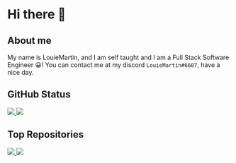 # Hi there 👋

## About me

My name is LouieMartin, and I am self taught and I am a Full Stack Software Engineer 😀!
You can contact me at my discord `LouieMartin#6607`, have a nice day.

## GitHub Status

<a href="https://github.com/anuraghazra/github-readme-stats">
  <img src="https://github-readme-stats.vercel.app/api?username=LouieMartin&show_icons=true" />
  <img src="https://github-readme-stats.vercel.app/api/top-langs/?username=LouieMartin&layout=compact" />
</a>

## Top Repositories

<a href="https://github.com/anuraghazra/github-readme-stats">
  <img src="https://github-readme-stats.vercel.app/api/pin/?username=LouieMartin&repo=vite-vue-template" />
  <img src="https://github-readme-stats.vercel.app/api/pin/?username=LouieMartin&repo=type-graphql-template" />
</a>
